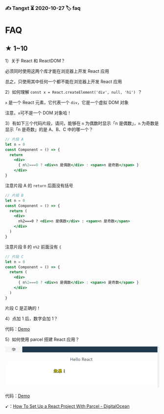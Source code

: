 ### ✍️ Tangxt ⏳ 2020-10-27 🏷️ faq

# FAQ

## ★ 1~10

1）关于 React 和 ReactDOM？

必须同时使用这两个库才能在浏览器上开发 React 应用

总之，只使用其中任何一个都不能在浏览器上开发 React 应用

2）如何理解 `const x = React.createElement('div', null, 'hi') `？

`x` 是一个 React 元素，它代表一个 `div`，它是一个虚拟 DOM 对象

注意，`x`可不是一个 DOM 对象哈！

3）有如下三个代码片段，请问，能够在 `n` 为偶数时显示「n 是偶数」，`n` 为奇数是显示「n 是奇数」的是 A、B、C 中的哪一个？

``` jsx
// 片段 A
let n = 0
const Component = () => {
  return 
    <div>
      { n%2===0 ? <div>n 是偶数</div> : <span>n 是奇数</span> }
    </div>
}
```

注意片段 A 的 `return` 后面没有括号

``` jsx
// 片段 B
let n = 0
const Component = () => {
  return (
    <div>
      n%2===0 ? <div>n 是偶数</div> : <span>n 是奇数</span>
    </div>
  )
}
```

注意片段 B 的 `n%2` 前面没有 `{`

``` jsx
// 片段 C
let n = 0
const Component = () => {
  return (
    <div>
      { n%2===0 ? <div>n 是偶数</div> : <span>n 是奇数</span> }
    </div>
  )
}
```

片段 C 是正确的！

4）点加 1 后，数字会加 1？

代码：[Demo](https://codesandbox.io/s/twilight-sun-iogjz)

5）如何使用 parcel 搭建 React 应用？

![react应用](assets/img/2020-12-26-14-38-03.png)

代码：[Demo](https://github.com/ppambler/react-demo/commit/76817a1d2bb5be4244015353e56de0b6f1ffdde1)

➹：[How To Set Up a React Project With Parcel - DigitalOcean](https://www.digitalocean.com/community/tutorials/how-to-set-up-a-react-project-with-parcel)
